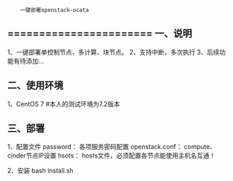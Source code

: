 		一键部署openstack-ocata
=======================
一、说明
-----------------------
1、一键部署单控制节点，多计算、块节点。
2、支持中断，多次执行
3、后续功能有待添加...


二、使用环境
-----------------------
1、CentOS 7
#本人的测试环境为7.2版本

三、部署
-------------------------
1、配置文件
password：       各项服务密码配置
openstack.conf： compute、cinder节点IP设置
hsots：          hosts文件，必须配置各节点能使用主机名互通！

2、安装
bash install.sh
